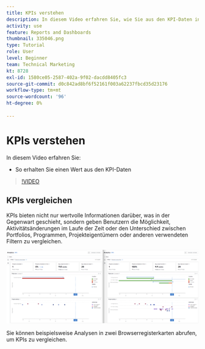 ```yaml
---
title: KPIs verstehen
description: In diesem Video erfahren Sie, wie Sie aus den KPI-Daten in [!DNL  Workfront].
activity: use
feature: Reports and Dashboards
thumbnail: 335046.png
type: Tutorial
role: User
level: Beginner
team: Technical Marketing
kt: 8728
exl-id: 1580ce05-2587-402a-9f02-dacdd8405fc3
source-git-commit: d0c842ad8bf6f52161f003a62237fbcd35d23176
workflow-type: tm+mt
source-wordcount: '96'
ht-degree: 0%

---
```


# KPIs verstehen

In diesem Video erfahren Sie:

* So erhalten Sie einen Wert aus den KPI-Daten

>[!VIDEO](https://video.tv.adobe.com/v/335046/?quality=12)

## KPIs vergleichen

KPIs bieten nicht nur wertvolle Informationen darüber, was in der Gegenwart geschieht, sondern geben Benutzern die Möglichkeit, Aktivitätsänderungen im Laufe der Zeit oder den Unterschied zwischen Portfolios, Programmen, Projekteigentümern oder anderen verwendeten Filtern zu vergleichen.

![Ein Bild, das zwei Browser-Registerkarten nebeneinander anzeigt](assets/section-2-0.png)

Sie können beispielsweise Analysen in zwei Browserregisterkarten abrufen, um KPIs zu vergleichen.
